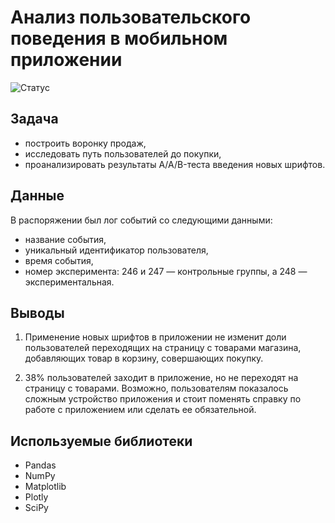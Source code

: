 #  Анализ пользовательского поведения в мобильном приложении
![Статус](https://img.shields.io/badge/%D0%A1%D1%82%D0%B0%D1%82%D1%83%D1%81-%D0%B2%D1%8B%D0%BF%D0%BE%D0%BB%D0%BD%D0%B5%D0%BD%D0%BE-green.svg)


## Задача

- построить воронку продаж, 
- исследовать путь пользователей до покупки,
- проанализировать результаты A/A/B-теста введения новых шрифтов.

## Данные

В распоряжении был лог событий со следующими данными:
- название события,
- уникальный идентификатор пользователя,
- время события,
- номер эксперимента: 246 и 247 — контрольные группы, а 248 — экспериментальная.

## Выводы

1. Применение новых шрифтов в приложении не изменит доли пользователей переходящих на страницу с товарами магазина, добавляющих товар в корзину, совершающих покупку.

2. 38% пользователей заходит в приложение, но не переходят на страницу с товарами. Возможно, пользователям показалось сложным устройство приложения и стоит поменять справку по работе с приложением или сделать ее обязательной.

## Используемые библиотеки

- Pandas
- NumPy
- Matplotlib
- Plotly
- SciPy